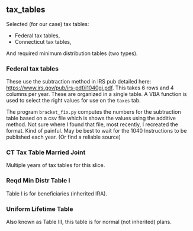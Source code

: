 ## tax_tables

Selected (for our case) tax tables:
- Federal tax tables, 
- Connecticut tax tables, 

And required minimum distribution tables (two types).

### Federal tax tables

These use the subtraction method in IRS pub detailed here: https://www.irs.gov/pub/irs-pdf/i1040gi.pdf.  This takes 6 rows and 4 columns per year.  These are organized in a single table.  A VBA function is used to select the right values for use on the `taxes` tab. 

The program `bracket_fix.py` computes the numbers for the subtraction table based on a csv file which is shows the values using the additive method. Not sure where I found that file, most recently, I recreated the format.  Kind of painful.  May be best to wait for the 1040 Instructions to be published each year. (Or find a reliable source)

### CT Tax Table Married Joint

Multiple years of tax tables for this slice.

### Reqd Min Distr Table I

Table I is for beneficiaries (inherited IRA).

### Uniform Lifetime Table

Also known as Table III, this table is for normal (not inherited) plans.
